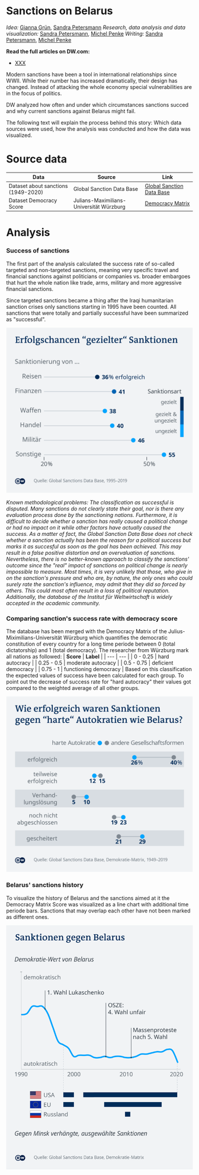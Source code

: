 
# Sanctions on Belarus

_Idea:_  [Gianna Grün](https://gcgruen.github.io), [Sandra Petersmann](https://twitter.com/PetersmannS)
_Research, data analysis and data visualization:_  [Sandra Petersmann](https://twitter.com/PetersmannS), [Michel Penke](https://michelpenke.de)
_Writing:_  [Sandra Petersmann](https://twitter.com/PetersmannS), [Michel Penke](https://michelpenke.de)

**Read the full articles on DW.com:**
- [XXX](https://www.dw.com/en/xxx)

Modern sanctions have been a tool in international relationships since WWII. While their number has increased dramatically, their design has changed. Instead of attacking the whole economy special vulnerabilities are in the focus of politics. 

DW analyzed how often and under which circumstances sanctions succed and why current sanctions against Belarus might fail. 

The following text will explain the process behind this story: Which data sources were used, how the analysis was conducted and how the data was visualized.

# Source data



| **Data** | **Source** | **Link** |
| --- | --- | --- |
| Dataset about sanctions (1949-2020) | Global Sanction Data Base| [Global Sanction Data Base](https://www.globalsanctionsdatabase.com)|
| Dataset Democracy Score | Julians-Maximilians-Universität Würzburg| [Democracy Matrix](https://www.demokratiematrix.de)|


# Analysis
### Success of sanctions 
The first part of the analysis calculated the success rate of so-called targeted and non-targeted sanctions, meaning very specific travel and financial sanctions against politicians or companies vs. broader embargoes that hurt the whole nation like trade, arms, military and more aggressive financial sanctions. 

Since targeted sanctions became a thing after the Iraqi humanitarian sanction crises only sanctions starting in 1995 have been counted. All sanctions that were totally and partially successful have been summarized as "successful". 

![](graphics/279_de_sanctions_targeted.png)

_Known methodological problems: The classification as successful is disputed. Many sanctions do not clearly state their goal, nor is there any evaluation process done by the sanctioning nations. Furthermore, it is difficult to decide whether a sanction has really caused a political change or had no impact on it while other factors have actually caused the success. As a matter of fact, the Global Sanction Data Base does not check whether a sanction actually has been the reason for a political success but marks it as succesful as soon as the goal has been achieved. This may result in a false positive distortion and an overvaluation of sanctions. Nevertheless, there is no better-known approach to classify the sanctions' outcome since the "real" impact of sanctions on political change is nearly impossible to measure. Most times, it is very unlikely that those, who give in on the sanction's pressure and who are, by nature, the only ones who could surely rate the sanction's influence, may admit that they did so forced by others. This could most often result in a loss of political reputation. Additionally, the database of the Institut für Weltwirtschaft is widely accepted in the academic community._
### Comparing sanction's success rate with democracy score
The database has been merged with the Democracy Matrix of the Julius-Miximilians-Universität Würzburg which quantifies the democratic constitution of every country for a long time periode between 0 (total dictatorship) and 1 (total democracy). The researcher from Würzburg mark all nations as followed: 
| **Score** | **Label** |
| --- | --- |
| 0 - 0.25 | hard autocracy |
| 0.25 - 0.5 | moderate autocracy |
| 0.5 - 0.75 | deficient democracy |
| 0.75 - 1 | functioning democracy |
Based on this classification the expected values of success have been calculated for each group. To point out the decrease of success rate for "hard autocracy" their values got compared to the weighted average of all other groups. 

![](graphics/280_de_sanctions_authoritarian.png)

### Belarus' sanctions history
To visualize the history of Belarus and the sanctions aimed at it the Democracy Matrix Score was visualized as a line chart with additional time periode bars. Sanctions that may overlap each other have not been marked as different ones. 
 
![](graphics/281_de_sanctions_belarus.png)
